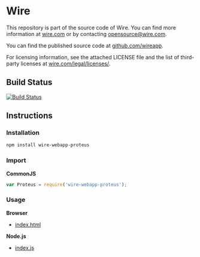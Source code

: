# Wire

This repository is part of the source code of Wire. You can find more information at [wire.com](https://wire.com) or by contacting opensource@wire.com.

You can find the published source code at [github.com/wireapp](https://github.com/wireapp).

For licensing information, see the attached LICENSE file and the list of third-party licenses at [wire.com/legal/licenses/](https://wire.com/legal/licenses/).

## Build Status

[![Build Status](https://travis-ci.org/wireapp/proteus.js.svg?branch=master)](https://travis-ci.org/wireapp/proteus.js)

## Instructions

### Installation

```bash
npm install wire-webapp-proteus
```

### Import

**CommonJS**

```javascript
var Proteus = require('wire-webapp-proteus');
```

### Usage

**Browser**

- [index.html](./dist/index.html)

**Node.js**

- [index.js](./dist/index.js) 


